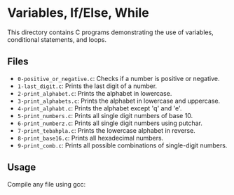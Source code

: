 # Variables, If/Else, While

This directory contains C programs demonstrating the use of variables, conditional statements, and loops.

## Files

- `0-positive_or_negative.c`: Checks if a number is positive or negative.
- `1-last_digit.c`: Prints the last digit of a number.
- `2-print_alphabet.c`: Prints the alphabet in lowercase.
- `3-print_alphabets.c`: Prints the alphabet in lowercase and uppercase.
- `4-print_alphabt.c`: Prints the alphabet except 'q' and 'e'.
- `5-print_numbers.c`: Prints all single digit numbers of base 10.
- `6-print_numberz.c`: Prints all single digit numbers using putchar.
- `7-print_tebahpla.c`: Prints the lowercase alphabet in reverse.
- `8-print_base16.c`: Prints all hexadecimal numbers.
- `9-print_comb.c`: Prints all possible combinations of single-digit numbers.

## Usage

Compile any file using gcc:
